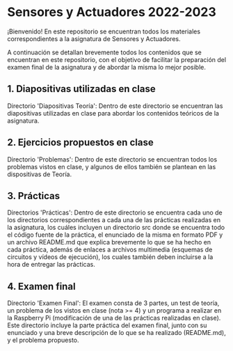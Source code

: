 # Sensores y Actuadores 2022-2023

¡Bienvenido! En este repositorio se encuentran todos los materiales correspondientes a la asignatura de Sensores y Actuadores.

A continuación se detallan brevemente todos los contenidos que se encuentran en este repositorio, con el objetivo de facilitar la preparación del examen final de la asignatura y de abordar la misma lo mejor posible.

## 1. Diapositivas utilizadas en clase

Directorio 'Diapositivas Teoría': Dentro de este directorio se encuentran las diapositivas utilizadas en clase para abordar los contenidos teóricos de la asignatura.

## 2. Ejercicios propuestos en clase

Directorio 'Problemas': Dentro de este directorio se encuentran todos los problemas vistos en clase, y algunos de ellos también se plantean en las dispositivas de Teoría.

## 3. Prácticas

Directorios 'Prácticas': Dentro de este directorio se encuentra cada uno de los directorios correspondientes a cada una de las prácticas realizadas en la asignatura, los cuáles incluyen un directorio src donde se encuentra todo el código fuente de la práctica, el enunciado de la misma en formato PDF y un archivo README.md que explica brevemente lo que se ha hecho en cada práctica, además de enlaces a archivos multimedia (esquemas de circuitos y vídeos de ejecución), los cuales también deben incluirse a la hora de entregar las prácticas.

## 4. Examen final

Directorio 'Examen Final': El examen consta de 3 partes, un test de teoría, un problema de los vistos en clase (nota >= 4) y un programa a realizar en la Raspberry Pi (modificación de una de las prácticas realizadas en clase). Este directorio incluye la parte práctica del examen final, junto con su enunciado y una breve descripción de lo que se ha realizado (README.md), y el problema propuesto.
